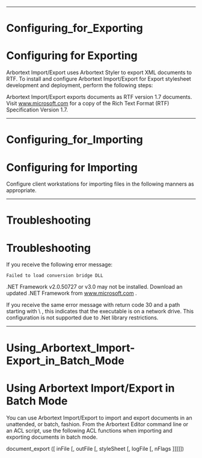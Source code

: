 

---

# Configuring_for_Exporting

# Configuring for Exporting

Arbortext Import/Export uses Arbortext Styler to export XML documents to RTF. To install and configure Arbortext Import/Export for Export stylesheet development and deployment, perform the following steps:

Arbortext Import/Export exports documents as RTF version 1.7 documents. Visit www.microsoft.com for a copy of the Rich Text Format (RTF) Specification Version 1.7.



---

# Configuring_for_Importing

# Configuring for Importing

Configure client workstations for importing files in the following manners as appropriate.



---

# Troubleshooting

# Troubleshooting

If you receive the following error message:

```
Failed to load conversion bridge DLL
```

.NET Framework v2.0.50727 or v3.0 may not be installed. Download an updated .NET Framework from www.microsoft.com .

If you receive the same error message with return code 30 and a path starting with \\ , this indicates that the executable is on a network drive. This configuration is not supported due to .Net library restrictions.



---

# Using_Arbortext_Import-Export_in_Batch_Mode

# Using Arbortext Import/Export in Batch Mode

You can use Arbortext Import/Export to import and export documents in an unattended, or batch, fashion. From the Arbortext Editor command line or an ACL script, use the following ACL functions when importing and exporting documents in batch mode.

document_export ([ inFile [, outFile [, styleSheet [, logFile [, nFlags ]]]]])